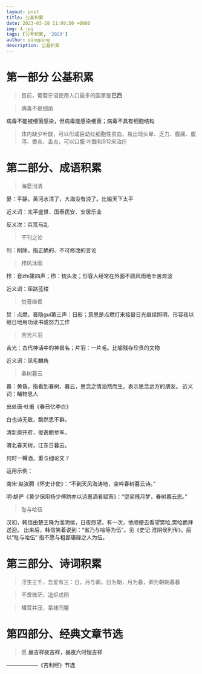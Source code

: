 ```yaml
---
layout: post
title: 公基积累
date: 2023-03-28 11:09:50 +0800
img: 4.jpg
tags: [公考积累, '2023']
author: pingping
description: 公基积累
---
```


# 第一部分 公基积累

> 目前，葡萄牙语使用人口最多的国家是**巴西**

> 病毒不是细菌

病毒不能被细菌感染，但病毒能感染细菌；病毒不具有细胞结构

> 体内缺少叶酸，可以形成巨幼红细胞性贫血，易出现头晕、乏力、腹痛、腹泻、唇炎、舌炎，可以口服
叶酸和B12来治疗

> 


# 第二部分、成语积累

> 海晏河清

晏：平静。黄河水清了，大海没有浪了。比喻天下太平

近义词：太平盛世、国泰民安、安居乐业

反义次：兵荒马乱


> 不刊之论

刊：削除。指正确的、不可修改的言论

> 栉风沐雨

栉：音zhi第四声；栉：梳头发；形容人经常在外面不顾风雨地辛苦奔波

近义词：筚路蓝缕

> 焚膏继晷

焚：点燃，晷隐gui第三声：日影；意思是点燃灯来接替日光继续照明，形容夜以继日地用功读书或努力工作

> 吉光片羽

吉光：古代神话中的神兽名；片羽：一片毛。比喻残存珍贵的文物

近义词：凤毛麟角


> 春树暮云

暮：黄昏。指看到春树、暮云，思念之情油然而生。表示思念远方的朋友。
近义词：睹物思人

出处唐·杜甫《春日忆李白》

白也诗无敌，飘然思不群。

清新庾开府，俊逸鲍参军。

渭北春天树，江东日暮云。

何时一樽酒，重与细论文？

运用示例：

南宋·赵汝腾《怀史计使》：“不到天风海涛地，空吟春树暮云诗。” 

明·胡俨《黄少保用杨少傅韵亦以诗惠酒肴赋答》：“空梁残月梦，春树暮云思。” 


> 耻与哙伍

汉初，韩信由楚王降为淮阴侯，日夜怨望。有一次，他顺便去看望樊哙,樊哙跪拜送迎。
出来后，韩信笑着说到：“省乃与哙等为伍”。见《史记.淮阴侯列传》。后以“耻与哙伍”
指不愿与粗鄙庸碌之人为伍。


# 第三部分、诗词积累

> 浮生三千，吾爱有三：日，月与卿。日为朝，月为暮，卿为朝朝暮暮

> 不啻微茫，造炬成阳

> 椿萱并茂，棠棣同馨

# 第四部分、经典文章节选

> 愿 **昼吉祥夜吉祥，昼夜六时恒吉祥**

——————《吉利经》节选


> 